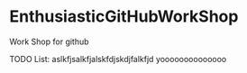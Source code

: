 # EnthusiasticGitHubWorkShop
Work Shop for github


TODO List:
aslkfjsalkfjalskfdjskdjfalkfjd
yoooooooooooooo
